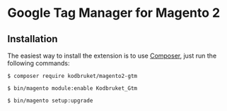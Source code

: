 # Google Tag Manager for Magento 2

## Installation

The easiest way to install the extension is to use [Composer](https://getcomposer.org), just run the following commands:

`$ composer require kodbruket/magento2-gtm`

`$ bin/magento module:enable Kodbruket_Gtm`

`$ bin/magento setup:upgrade`
